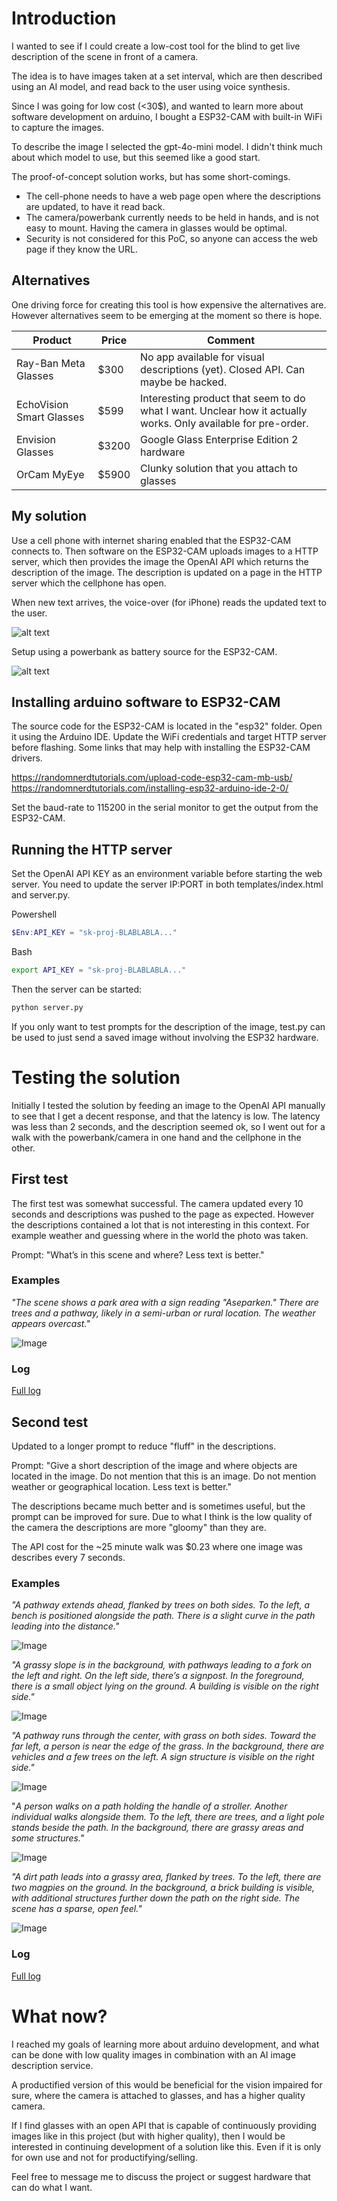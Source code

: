 # Introduction

I wanted to see if I could create a low-cost tool for the blind to get live description of the scene in front of a camera.

The idea is to have images taken at a set interval, which are then described using an AI model, and read back to the user using voice synthesis.

Since I was going for low cost (<30$), and wanted to learn more about software development on arduino, I bought a ESP32-CAM with built-in WiFi to capture the images.

To describe the image I selected the gpt-4o-mini model. I didn't think much about which model to use, but this seemed like a good start.

The proof-of-concept solution works, but has some short-comings.

* The cell-phone needs to have a web page open where the descriptions are updated, to have it read back.
* The camera/powerbank currently needs to be held in hands, and is not easy to mount. Having the camera in glasses would be optimal.
* Security is not considered for this PoC, so anyone can access the web page if they know the URL.

## Alternatives

One driving force for creating this tool is how expensive the alternatives are. However alternatives seem to be emerging at the moment so there is hope.


| Product  | Price   | Comment |
|----------|---------|---------|
| Ray-Ban Meta Glasses | $300 | No app available for visual descriptions (yet). Closed API. Can maybe be hacked.|
| EchoVision Smart Glasses | $599 | Interesting product that seem to do what I want. Unclear how it actually works. Only available for pre-order. |
| Envision Glasses | $3200 | Google Glass Enterprise Edition 2 hardware |
| OrCam MyEye | $5900 | Clunky solution that you attach to glasses |


## My solution

Use a cell phone with internet sharing enabled that the ESP32-CAM connects to. Then software on the ESP32-CAM uploads images to a HTTP server, which then provides the image the OpenAI API which returns the description of the image. The description is updated on a page in the HTTP server which the cellphone has open.

When new text arrives, the voice-over (for iPhone) reads the updated text to the user.

![alt text](overview.png)

Setup using a powerbank as battery source for the ESP32-CAM.

![alt text](hw.png)


## Installing arduino software to ESP32-CAM

The source code for the ESP32-CAM is located in the "esp32" folder. Open it using the Arduino IDE. Update the WiFi credentials and target HTTP server before flashing. Some links that may help with installing the ESP32-CAM drivers.

https://randomnerdtutorials.com/upload-code-esp32-cam-mb-usb/
https://randomnerdtutorials.com/installing-esp32-arduino-ide-2-0/

Set the baud-rate to 115200 in the serial monitor to get the output from the ESP32-CAM.

## Running the HTTP server

Set the OpenAI API KEY as an environment variable before starting the web server. You need to update the server IP:PORT in both templates/index.html and server.py.

Powershell
```powershell
$Env:API_KEY = "sk-proj-BLABLABLA..."
```

Bash
```bash
export API_KEY = "sk-proj-BLABLABLA..."
```

Then the server can be started:

```bash
python server.py
```

If you only want to test prompts for the description of the image, test.py can be used to just send a saved image without involving the ESP32 hardware.

# Testing the solution

Initially I tested the solution by feeding an image to the OpenAI API manually to see that I get a decent response, and that the latency is low. The latency was less than 2 seconds, and the description seemed ok, so I went out for a walk with the powerbank/camera in one hand and the cellphone in the other.

## First test

The first test was somewhat successful. The camera updated every 10 seconds and descriptions was pushed to the page as expected. However the descriptions contained a lot that is not interesting in this context. For example weather and guessing where in the world the photo was taken.

Prompt: "What’s in this scene and where? Less text is better."

### Examples

*"The scene shows a park area with a sign reading "Aseparken." There are trees and a pathway, likely in a semi-urban or rural location. The weather appears overcast."*

![Image](images/2024-12-28_142000.276.jpg)

### Log

[Full log](test_1.txt)

## Second test

Updated to a longer prompt to reduce "fluff" in the descriptions.

Prompt: "Give a short description of the image and where objects are located in the image. Do not mention that this is an image. Do not mention weather or geographical location. Less text is better."

The descriptions became much better and is sometimes useful, but the prompt can be improved for sure. Due to what I think is the low quality of the camera the descriptions are more "gloomy" than they are.

The API cost for the ~25 minute walk was $0.23 where one image was describes every 7 seconds.

### Examples

*"A pathway extends ahead, flanked by trees on both sides. To the left, a bench is positioned alongside the path. There is a slight curve in the path leading into the distance."*

![Image](images/2024-12-31_114137.446.jpg)

*"A grassy slope is in the background, with pathways leading to a fork on the left and right. On the left side, there’s a signpost. In the foreground, there is a small object lying on the ground. A building is visible on the right side."*

![Image](images/2024-12-31_114646.763.jpg)

*"A pathway runs through the center, with grass on both sides. Toward the far left, a person is near the edge of the grass. In the background, there are vehicles and a few trees on the left. A sign structure is visible on the right side."*

![Image](images/2024-12-31_115126.815.jpg)

"*A person walks on a path holding the handle of a stroller. Another individual walks alongside them. To the left, there are trees, and a light pole stands beside the path. In the background, there are grassy areas and some structures."*

![Image](images/2024-12-31_115306.805.jpg)

*"A dirt path leads into a grassy area, flanked by trees. To the left, there are two magpies on the ground. In the background, a brick building is visible, with additional structures further down the path on the right side. The scene has a sparse, open feel."*

![Image](images/2024-12-31_115508.385.jpg)

### Log

[Full log](test_2.txt)

# What now?

I reached my goals of learning more about arduino development, and what can be done with low quality images in combination with an AI image description service.

A productified version of this would be beneficial for the vision impaired for sure, where the camera is attached to glasses, and has a higher quality camera.

If I find glasses with an open API that is capable of continuously providing images like in this project (but with higher quality), then I would be interested in continuing development of a solution like this. Even if it is only for own use and not for productifying/selling.

Feel free to message me to discuss the project or suggest hardware that can do what I want.
